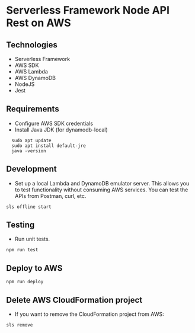 # Serverless Framework Node API Rest on AWS

## Technologies

- Serverless Framework
- AWS SDK
- AWS Lambda
- AWS DynamoDB
- NodeJS
- Jest

## Requirements

- Configure AWS SDK credentials
- Install Java JDK (for dynamodb-local)

```
  sudo apt update
  sudo apt install default-jre
  java -version
```

## Development

- Set up a local Lambda and DynamoDB emulator server.
  This allows you to test functionality without consuming AWS services. You can test the APIs from Postman, curl, etc.

```
sls offline start
```

## Testing

- Run unit tests.

```
npm run test
```

## Deploy to AWS

```
npm run deploy
```

## Delete AWS CloudFormation project

- If you want to remove the CloudFormation project from AWS:

```
sls remove
```
